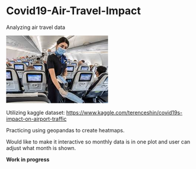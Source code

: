 # Covid19-Air-Travel-Impact
Analyzing air travel data

![airport](https://github.com/ifemiller/Covid19-Air-Travel-Impact/blob/main/airtravel.jpg)

Utilizing kaggle dataset: https://www.kaggle.com/terenceshin/covid19s-impact-on-airport-traffic

Practicing using geopandas to create heatmaps. 

Would like to make it interactive so monthly data is in one plot and user can adjust what month is shown. 



**Work in progress**
